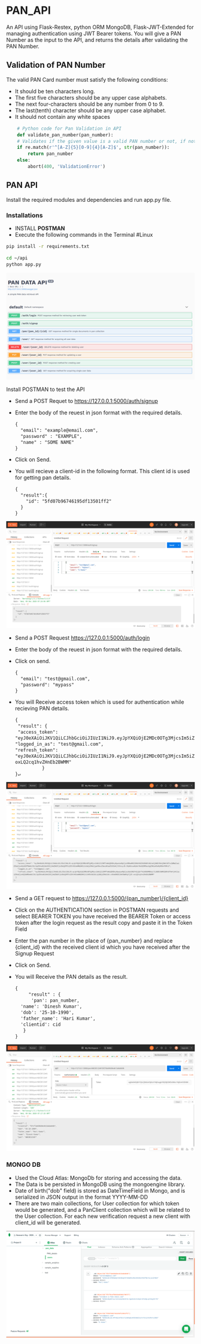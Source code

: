 # PAN_API
An API using Flask-Restex, python ORM MongoDB, Flask-JWT-Extended for managing authentication using JWT Bearer tokens.
You will give a PAN Number as the input to the API, and returns the details after validating the PAN Number.

## Validation of PAN Number ##
The valid PAN Card number must satisfy the following conditions: 


  *  It should be ten characters long.
  *  The first five characters should be any upper case alphabets.
  *  The next four-characters should be any number from 0 to 9.
  *  The last(tenth) character should be any upper case alphabet.
  *  It should not contain any white spaces

```python
    # Python code for Pan Validation in API
    def validate_pan_number(pan_number):
    # Validates if the given value is a valid PAN number or not, if not raise ValidationError
    if re.match(r'^[A-Z]{5}[0-9]{4}[A-Z]$', str(pan_number)):
        return pan_number
    else:
        abort(400, 'ValidationError')
```
## PAN API ##

Install the required modules and dependencies and run app.py file.


### Installations ###

* INSTALL **POSTMAN**
* Execute the following commands in the Terminal   #Linux

```bash
pip install -r requirements.txt
```


```bash
cd ~/api
python app.py
```


![IMG](https://github.com/sar1kumar/PAN_API/blob/main/pics/Screenshot_2020-12-09%20PAN%20DATA%20API.png)

Install POSTMAN to test the API

* Send a POST Requet to https://127.0.0.1:5000/auth/signup
* Enter the body of the reuest in json format with the required details.
      
      {
        "email": "example@email.com",
        "password" : "EXAMPLE",
        "name" : "SOME NAME"
      }
* Click on Send.
* You will recieve a client-id in the following format. This client id is used for getting pan details.

      {
        "result":{
          "id": "5fd07b96746195df13501ff2"
        }
      }
      
![IMG](https://github.com/sar1kumar/PAN_API/blob/main/pics/Screenshot%20from%202020-12-09%2012-54-13.png)


* Send a POST Request https://127.0.0.1:5000/auth/login
* Enter the body of the reuest in json format with the required details.
* Click on send.

      {    
        "email": "test@gmail.com",
        "password": "mypass"        
      }
* You will Receive access token which is used for authentication while recieving PAN details.

      {
       "result": {
       "access_token": "eyJ0eXAiOiJKV1QiLCJhbGciOiJIUzI1NiJ9.eyJpYXQiOjE2MDc0OTg3MjcsIm5iZiI6MTYwNzQ5ODcyNywianRpIjoiMDkwMGI2OGUtN2ZkOS00YzNlLWJjNGEtMzdjMmViNTcxZWMwIiwiZXhwIjoxNjA3OTMwNzI3LCJpZGVudGl0eSI6IjVmZDA3Yjk2NzQ2MTk1ZGYxMzUwMWZmMiIsImZyZXNoIjpmYWxzZSwidHlwZSI6ImFjY2VzcyJ9.SVpN2scwPp8v7WsOZ8MSeo2gZSNle65eRyM8k4fNPsI", 
      "logged_in_as": "test@gmail.com", 
      "refresh_token": "eyJ0eXAiOiJKV1QiLCJhbGciOiJIUzI1NiJ9.eyJpYXQiOjE2MDc0OTg3MjcsIm5iZiI6MTYwNzQ5ODcyNywianRpIjoiNzU3N2Y4ZjQtYTdlNS00MDUzLTllNDEtOWM3ZWFkOTVmYjVkIiwiZXhwIjoxNjEwMDkwNzI3LCJpZGVudGl0eSI6IjVmZDA3Yjk2NzQ2MTk1ZGYxMzUwMWZmMiIsInR5cGUiOiJyZWZyZXNoIn0.c4SvW3KDIlNn5bWhCpTjZC-oxLQ2cq1hvZHnEb2BWMM"
                }
      }↵

![IMG](https://github.com/sar1kumar/PAN_API/blob/main/pics/Screenshot%20from%202020-12-09%2012-55-40.png)

* Send a GET request to https://127.0.0.1:5000/{pan_number}/{client_id}
* Click on the AUTHENTICATION section in POSTMAN requests and select BEARER TOKEN you have received the BEARER Token or access token after the login request as the result copy and paste it in the Token Field
* Enter the pan number in the place of {pan_number} and replace {client_id} with the received client id which you have received after the Signup Request
* Click on Send.
* You will Receive the PAN details as the result.
      
      {
           "result" : {
            'pan': pan_number,
        'name': 'Dinesh Kumar',
        'dob': '25-10-1990',
        'father_name': 'Hari Kumar',
        'clientid': cid
         }
      }

![IMG](https://github.com/sar1kumar/PAN_API/blob/main/pics/Screenshot%20from%202020-12-09%2012-50-54.png)


### MONGO DB ###

* Used the Cloud Atlas: MongoDb for storing and accessing the data.
* The Data is be persisted in MongoDB using the mongoengine library.
* Date of birth("dob" field) is stored as DateTimeField in Mongo, and is serialized in JSON output in the format YYYY-MM-DD
* There are two main collections, for User collection for which token would be generated, and a PanClient collection which will be related to the User collection. For each new verification request a new client with client_id will be generated.

![IMG](https://github.com/sar1kumar/PAN_API/blob/main/pics/Screenshot%20from%202020-12-09%2013-25-34.png)
